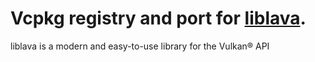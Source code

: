 # Vcpkg registry and port for [liblava](https://github.com/liblava/liblava).

liblava is a modern and easy-to-use library for the Vulkan® API
